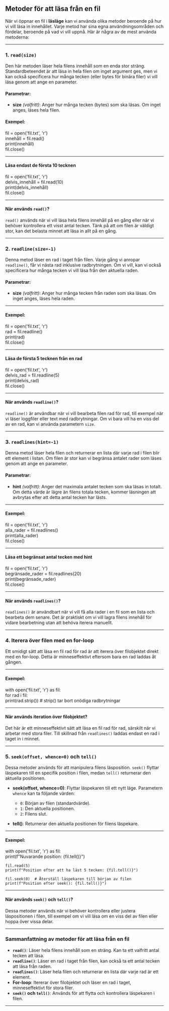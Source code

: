 ## Metoder för att läsa från en fil

När vi öppnar en fil i **läsläge** kan vi använda olika metoder beroende på hur vi vill läsa in innehållet. Varje metod har sina egna användningsområden och fördelar, beroende på vad vi vill uppnå. Här är några av de mest använda metoderna:

---

### **1. `read(size)`**

Den här metoden läser hela filens innehåll som en enda stor sträng. Standardbeteendet är att läsa in hela filen om inget argument ges, men vi kan också specificera hur många tecken (eller bytes för binära filer) vi vill läsa genom att ange en parameter.

#### Parametrar:
- **size** *(valfritt)*: Anger hur många tecken (bytes) som ska läsas. Om inget anges, läses hela filen.

#### Exempel:
  
fil = open('fil.txt', 'r')  
innehåll = fil.read()  
print(innehåll)  
fil.close()

---

#### Läsa endast de första 10 tecknen  
fil = open('fil.txt', 'r')  
delvis_innehåll = fil.read(10)  
print(delvis_innehåll)  
fil.close()

---

#### När används `read()`?
`read()` används när vi vill läsa hela filens innehåll på en gång eller när vi behöver kontrollera ett visst antal tecken. Tänk på att om filen är väldigt stor, kan det belasta minnet att läsa in allt på en gång.

---

### **2. `readline(size=-1)`**

Denna metod läser en rad i taget från filen. Varje gång vi anropar `readline()`, får vi nästa rad inklusive radbrytningen. Om vi vill, kan vi också specificera hur många tecken vi vill läsa från den aktuella raden.

#### Parametrar:
- **size** *(valfritt)*: Anger hur många tecken från raden som ska läsas. Om inget anges, läses hela raden.

---

#### Exempel:
  
fil = open('fil.txt', 'r')  
rad = fil.readline()  
print(rad)  
fil.close()

---

#### Läsa de första 5 tecknen från en rad  
fil = open('fil.txt', 'r')  
delvis_rad = fil.readline(5)  
print(delvis_rad)  
fil.close()

---

#### När används `readline()`?
`readline()` är användbar när vi vill bearbeta filen rad för rad, till exempel när vi läser loggfiler eller text med radbrytningar. Om vi bara vill ha en viss del av en rad, kan vi använda parametern `size`.

---

### **3. `readlines(hint=-1)`**

Denna metod läser hela filen och returnerar en lista där varje rad i filen blir ett element i listan. Om filen är stor kan vi begränsa antalet rader som läses genom att ange en parameter.

#### Parametrar:
- **hint** *(valfritt)*: Anger det maximala antalet tecken som ska läsas in totalt. Om detta värde är lägre än filens totala tecken, kommer läsningen att avbrytas efter att detta antal tecken har lästs.

---

#### Exempel:
  
fil = open('fil.txt', 'r')  
alla_rader = fil.readlines()  
print(alla_rader)  
fil.close()

---

#### Läsa ett begränsat antal tecken med hint  
fil = open('fil.txt', 'r')  
begränsade_rader = fil.readlines(20)  
print(begränsade_rader)  
fil.close()

---

#### När används `readlines()`?
`readlines()` är användbart när vi vill få alla rader i en fil som en lista och bearbeta dem senare. Det är praktiskt om vi vill lagra filens innehåll för vidare bearbetning utan att behöva iterera manuellt.

---

### **4. Iterera över filen med en for-loop**

Ett smidigt sätt att läsa en fil rad för rad är att iterera över filobjektet direkt med en for-loop. Detta är minneseffektivt eftersom bara en rad laddas åt gången.

---

#### Exempel:
  
with open('fil.txt', 'r') as fil:  
    for rad i fil:  
        print(rad.strip())  # strip() tar bort onödiga radbrytningar

---

#### När används iteration över filobjektet?
Det här är ett minneseffektivt sätt att läsa en fil rad för rad, särskilt när vi arbetar med stora filer. Till skillnad från `readlines()` laddas endast en rad i taget in i minnet.

---

### **5. `seek(offset, whence=0)` och `tell()`**

Dessa metoder används för att manipulera filens läsposition. `seek()` flyttar läspekaren till en specifik position i filen, medan `tell()` returnerar den aktuella positionen.

- **seek(offset, whence=0)**: Flyttar läspekaren till ett nytt läge. Parametern `whence` kan ta följande värden:
  - `0`: Början av filen (standardvärde).
  - `1`: Den aktuella positionen.
  - `2`: Filens slut.

- **tell()**: Returnerar den aktuella positionen för filens läspekare.

---

#### Exempel:
  
with open('fil.txt', 'r') as fil:  
    print(f"Nuvarande position: {fil.tell()}")  
    
    fil.read(5)  
    print(f"Position efter att ha läst 5 tecken: {fil.tell()}")  
    
    fil.seek(0)  # Återställ läspekaren till början av filen  
    print(f"Position efter seek(): {fil.tell()}")

---

#### När används `seek()` och `tell()`?
Dessa metoder används när vi behöver kontrollera eller justera läspositionen i filen, till exempel om vi vill läsa om en viss del av filen eller hoppa över vissa delar.

---

### Sammanfattning av metoder för att läsa från en fil

- **`read()`**: Läser hela filens innehåll som en sträng. Kan ta ett valfritt antal tecken att läsa.
- **`readline()`**: Läser en rad i taget från filen, kan också ta ett antal tecken att läsa från raden.
- **`readlines()`**: Läser hela filen och returnerar en lista där varje rad är ett element.
- **For-loop**: Itererar över filobjektet och läser en rad i taget, minneseffektivt för stora filer.
- **`seek()` och `tell()`**: Används för att flytta och kontrollera läspekaren i filen.


---